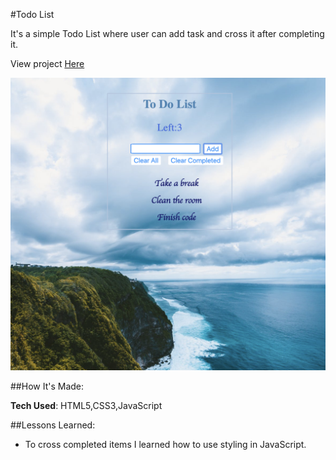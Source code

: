 #Todo List

It's a simple Todo List where user can add task and cross it after completing it.

View project [Here](https://todolistbyaiperi.netlify.com)

![TodoList](images/readme.png)

##How It's Made:

**Tech Used**: HTML5,CSS3,JavaScript

##Lessons Learned:

* To cross completed items I learned how to use styling in JavaScript.

